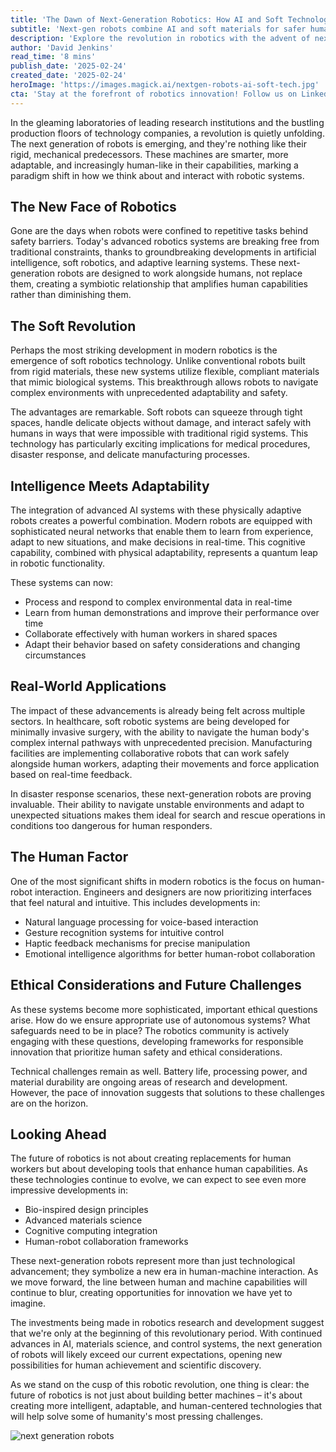 ```yaml
---
title: 'The Dawn of Next-Generation Robotics: How AI and Soft Technology are Reshaping Our Future'
subtitle: 'Next-gen robots combine AI and soft materials for safer human collaboration'
description: 'Explore the revolution in robotics with the advent of next-generation robots that integrate AI and soft technology. Discover how these new machines are reshaping industries from healthcare to disaster response by enhancing safety, adaptability, and human collaboration.'
author: 'David Jenkins'
read_time: '8 mins'
publish_date: '2025-02-24'
created_date: '2025-02-24'
heroImage: 'https://images.magick.ai/nextgen-robots-ai-soft-tech.jpg'
cta: 'Stay at the forefront of robotics innovation! Follow us on LinkedIn for regular updates on breakthrough technologies and industry insights that are shaping the future of human-robot collaboration.'
---
```


In the gleaming laboratories of leading research institutions and the bustling production floors of technology companies, a revolution is quietly unfolding. The next generation of robots is emerging, and they're nothing like their rigid, mechanical predecessors. These machines are smarter, more adaptable, and increasingly human-like in their capabilities, marking a paradigm shift in how we think about and interact with robotic systems.

## The New Face of Robotics

Gone are the days when robots were confined to repetitive tasks behind safety barriers. Today's advanced robotics systems are breaking free from traditional constraints, thanks to groundbreaking developments in artificial intelligence, soft robotics, and adaptive learning systems. These next-generation robots are designed to work alongside humans, not replace them, creating a symbiotic relationship that amplifies human capabilities rather than diminishing them.

## The Soft Revolution

Perhaps the most striking development in modern robotics is the emergence of soft robotics technology. Unlike conventional robots built from rigid materials, these new systems utilize flexible, compliant materials that mimic biological systems. This breakthrough allows robots to navigate complex environments with unprecedented adaptability and safety.

The advantages are remarkable. Soft robots can squeeze through tight spaces, handle delicate objects without damage, and interact safely with humans in ways that were impossible with traditional rigid systems. This technology has particularly exciting implications for medical procedures, disaster response, and delicate manufacturing processes.

## Intelligence Meets Adaptability

The integration of advanced AI systems with these physically adaptive robots creates a powerful combination. Modern robots are equipped with sophisticated neural networks that enable them to learn from experience, adapt to new situations, and make decisions in real-time. This cognitive capability, combined with physical adaptability, represents a quantum leap in robotic functionality.

These systems can now:
- Process and respond to complex environmental data in real-time
- Learn from human demonstrations and improve their performance over time
- Collaborate effectively with human workers in shared spaces
- Adapt their behavior based on safety considerations and changing circumstances

## Real-World Applications

The impact of these advancements is already being felt across multiple sectors. In healthcare, soft robotic systems are being developed for minimally invasive surgery, with the ability to navigate the human body's complex internal pathways with unprecedented precision. Manufacturing facilities are implementing collaborative robots that can work safely alongside human workers, adapting their movements and force application based on real-time feedback.

In disaster response scenarios, these next-generation robots are proving invaluable. Their ability to navigate unstable environments and adapt to unexpected situations makes them ideal for search and rescue operations in conditions too dangerous for human responders.

## The Human Factor

One of the most significant shifts in modern robotics is the focus on human-robot interaction. Engineers and designers are now prioritizing interfaces that feel natural and intuitive. This includes developments in:
- Natural language processing for voice-based interaction
- Gesture recognition systems for intuitive control
- Haptic feedback mechanisms for precise manipulation
- Emotional intelligence algorithms for better human-robot collaboration

## Ethical Considerations and Future Challenges

As these systems become more sophisticated, important ethical questions arise. How do we ensure appropriate use of autonomous systems? What safeguards need to be in place? The robotics community is actively engaging with these questions, developing frameworks for responsible innovation that prioritize human safety and ethical considerations.

Technical challenges remain as well. Battery life, processing power, and material durability are ongoing areas of research and development. However, the pace of innovation suggests that solutions to these challenges are on the horizon.

## Looking Ahead

The future of robotics is not about creating replacements for human workers but about developing tools that enhance human capabilities. As these technologies continue to evolve, we can expect to see even more impressive developments in:
- Bio-inspired design principles
- Advanced materials science
- Cognitive computing integration
- Human-robot collaboration frameworks

These next-generation robots represent more than just technological advancement; they symbolize a new era in human-machine interaction. As we move forward, the line between human and machine capabilities will continue to blur, creating opportunities for innovation we have yet to imagine.

The investments being made in robotics research and development suggest that we're only at the beginning of this revolutionary period. With continued advances in AI, materials science, and control systems, the next generation of robots will likely exceed our current expectations, opening new possibilities for human achievement and scientific discovery.

As we stand on the cusp of this robotic revolution, one thing is clear: the future of robotics is not just about building better machines – it's about creating more intelligent, adaptable, and human-centered technologies that will help solve some of humanity's most pressing challenges.

![next generation robots](https://images.magick.ai/nextgen-robots-ai-soft-tech.jpg)